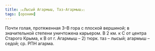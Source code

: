 ```yaml
---
title: ⒜Лысый Агармыш, Таз-Агармыш⒵
tags: [ороним]
---
```


Почти голая, протяженная З–В гора с плоской вершиной; в значительной степени
уничтожена карьером. В 2 км. к С от центра Старого Крыма, к В от г. Агармыш – 2)
тюрк. таз – лысый; агармыш – седой; ср. РПН агарма.
